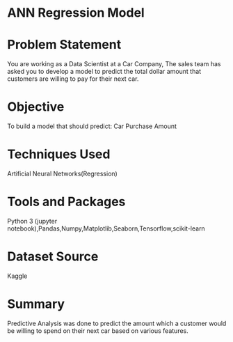 # ANN Regression Model
# Problem Statement
You are working as a Data Scientist at a Car Company, The sales team has asked you to develop a model to predict the total dollar amount that customers are willing to pay for their next car.
# Objective
To build a model that should predict:
Car Purchase Amount
# Techniques Used
Artificial Neural Networks(Regression)
# Tools and Packages
Python 3 (jupyter notebook),Pandas,Numpy,Matplotlib,Seaborn,Tensorflow,scikit-learn
# Dataset Source
Kaggle
# Summary
Predictive Analysis was done to predict the amount which a customer would be willing to spend on their next car based on various features. 

